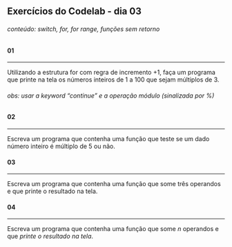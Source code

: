 ## Exercícios do Codelab - dia 03
###### conteúdo: switch, for, for range, funções sem retorno 

#### 01

---

Utilizando a estrutura for com regra de incremento +1, faça um programa que printe na tela os números inteiros de 1 a 100 que sejam múltiplos de 3.
###### obs: usar a keyword “continue” e a operação módulo (sinalizada por %)

#### 02

---

Escreva um programa que contenha uma função que teste se um dado número inteiro é múltiplo de 5 ou não.

#### 03

---

Escreva um programa que contenha uma função que some três operandos e que printe o resultado na tela.

#### 04

---

Escreva um programa que contenha uma função que some _n_ operandos e que _printe o resultado na tela_.


